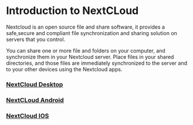 # Introduction to NextCLoud

Nextcloud is an open source file and share software, it provides a safe,secure and compliant file synchronization and sharing solution on servers that you control.

You can share one or more file and folders on your computer, and synchronize them in your Nextcloud server.
Place files in your shared directories, and those files are immediately synchronized to the server and to your other devices using the Nextcloud apps.

### [NextCloud Desktop]()
### [NextCLoud Android]()
### [NextCloud IOS]()